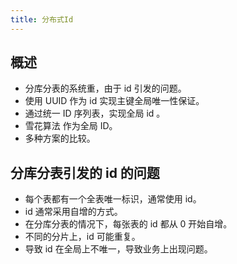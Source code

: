 ```yaml
---
title: 分布式Id
---
```


## 概述

* 分库分表的系统重，由于 id 引发的问题。
* 使用 UUID 作为 id 实现主键全局唯一性保证。
* 通过统一 ID 序列表，实现全局 id 。
* 雪花算法 作为全局 ID。
* 多种方案的比较。

## 分库分表引发的 id 的问题

* 每个表都有一个全表唯一标识，通常使用 id。
* id 通常采用自增的方式。
* 在分库分表的情况下，每张表的 id 都从 0 开始自增。
* 不同的分片上，id 可能重复。
* 导致 id 在全局上不唯一，导致业务上出现问题。
